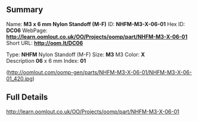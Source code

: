

 ## Summary
Name: __M3 x 6 mm Nylon Standoff (M-F)__
ID: __NHFM-M3-X-06-01__
Hex ID: __DC06__
WebPage: __http://learn.oomlout.co.uk/OO/Projects/oomp/part/NHFM-M3-X-06-01__
Short URL: __http://oom.lt/DC06__

Type: __NHFM__ Nylon Standoff (M-F) 
Size: __M3__ M3 
Color: __X__  
Description __06__ x 6 mm 
Index: __01__


(http://oomlout.com/oomp-gen/parts/NHFM-M3-X-06-01/NHFM-M3-X-06-01_420.jpg)


 ## Full Details
 http://learn.oomlout.co.uk/OO/Projects/oomp/part/NHFM-M3-X-06-01














